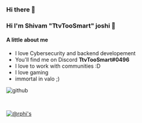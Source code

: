 ### Hi there 👋

### Hi I'm Shivam "TtvTooSmart" joshi 👋

#### A little about me

- I love Cybersecurity and backend developement
- You'll find me on Discord **TtvTooSmart#0496**
- I love to work with communities :D
- I love gaming 
- immortal in valo ;)

![github](https://img.shields.io/badge/GitHub-000000?style=for-the-badge&logo=GitHub&logoColor=white)

<br/>

[![@rphi's ](https://holopin.me/ttvtoosmart)](https://holopin.io/@ttvtoosmart)
<!--
**TtvTooSmart/TtvTooSmart** is a ✨ _special_ ✨ repository because its `README.md` (this file) appears on your GitHub profile.

Here are some ideas to get you started:

- 🔭 I’m currently working on ...
- 🌱 I’m currently learning ...
- 👯 I’m looking to collaborate on ...
- 🤔 I’m looking for help with ...
- 💬 Ask me about ...
- 📫 How to reach me: ...
- 😄 Pronouns: ...
- ⚡ Fun fact: ...
-->
